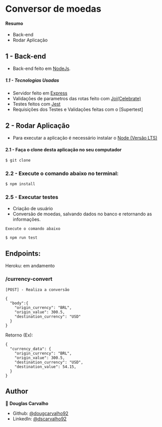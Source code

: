 # Conversor de moedas

#### Resumo

- Back-end
- Rodar Aplicação

## 1 - Back-end

- Back-end feito em [NodeJs]().

##### 1.1 - Tecnologias Usadas

- Servidor feito em [Express](https://expressjs.com/pt-br/)
- Validações de parametros das rotas feito com [Joi(Celebrate)](https://github.com/arb/celebrate)
- Testes feitos com [Jest](https://jestjs.io/docs/en/api)
- Requisições dos Testes e Validações feitas com o [Supertest]

## 2 - Rodar Aplicação

- Para executar a aplicação é necessário instalar o [Node (Versão LTS)](https://nodejs.org/en/)

#### 2.1 - Faça o clone desta aplicação no seu computador

```sh
$ git clone
```

### 2.2 - Execute o comando abaixo no terminal:

```sh
$ npm install
```

### 2.5 - Executar testes

- Criação de usuário
- Conversão de moedas, salvando dados no banco e retornando as informações.

`Execute o comando abaixo`

```sh
$ npm run test
```

## Endpoints:

Heroku: em andamento

### /currency-convert

`[POST] - Realiza a conversão`

```
{
  "body":{
    "origin_currency": "BRL",
    "origin_value": 300.5,
    "destination_currency": "USD"
  }
}
```

Retorno (Ex):

```
{
  "currency_data": {
    "origin_currency": "BRL",
    "origin_value": 300.5,
    "destination_currency": "USD",
    "destination_value": 54.15,
  }
}

```

## Author

👤 **Douglas Carvalho**

- Github: [@dougcarvalho92](https://github.com/dougcarvalho92)
- LinkedIn: [@dscarvalho92](https://linkedin.com/in/dscarvalho92)
